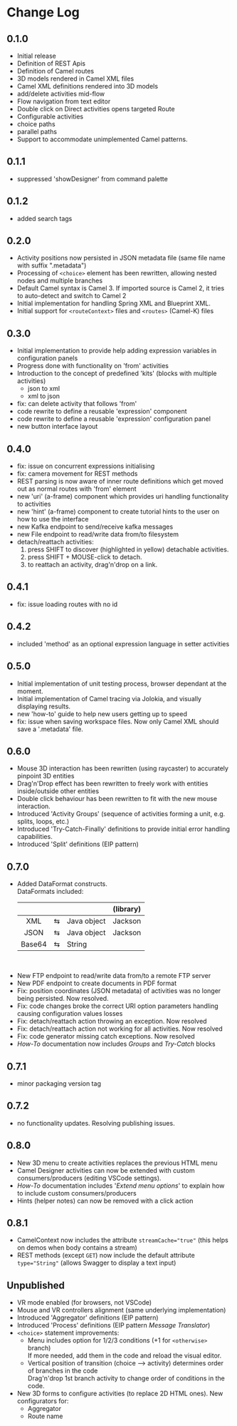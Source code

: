 # Change Log


## 0.1.0

- Initial release
- Definition of REST Apis
- Definition of Camel routes
- 3D models rendered in Camel XML files
- Camel XML definitions rendered into 3D models
- add/delete activities mid-flow
- Flow navigation from text editor
- Double click on Direct activities opens targeted Route
- Configurable activities
- choice paths
- parallel paths
- Support to accommodate unimplemented Camel patterns.

## 0.1.1

- suppressed 'showDesigner' from command palette

## 0.1.2

- added search tags

## 0.2.0

- Activity positions now persisted in JSON metadata file (same file name with suffix ".metadata")
- Processing of `<choice>` element has been rewritten, allowing nested nodes and multiple branches
- Default Camel syntax is Camel 3. If imported source is Camel 2, it tries to auto-detect and switch to Camel 2
- Initial implementation for handling Spring XML and Blueprint XML. 
- Initial support for `<routeContext>` files and `<routes>` (Camel-K) files

## 0.3.0

- Initial implementation to provide help adding expression variables in configuration panels
- Progress done with functionality on 'from' activities
- Introduction to the concept of predefined 'kits' (blocks with multiple activities)
  - json to xml
  - xml to json
- fix: can delete activity that follows 'from'
- code rewrite to define a reusable 'expression' component
- code rewrite to define a reusable 'expression' configuration panel
- new button interface layout

## 0.4.0

- fix: issue on concurrent expressions initialising
- fix: camera movement for REST methods
- REST parsing is now aware of inner route definitions which get moved out as normal routes with 'from' element
- new 'uri' (a-frame) component which provides uri handling functionality to activities
- new 'hint' (a-frame) component to create tutorial hints to the user on how to use the interface
- new Kafka endpoint to send/receive kafka messages
- new File endpoint to read/write data from/to filesystem
- detach/reattach activities:
  1. press SHIFT to discover (highlighted in yellow) detachable activities.
  2. press SHIFT + MOUSE-click to detach.
  3. to reattach an activity, drag'n'drop on a link.

## 0.4.1

- fix: issue loading routes with no id

## 0.4.2

- included 'method' as an optional expression language in setter activities

## 0.5.0

- Initial implementation of unit testing process, browser dependant at the moment.
- Initial implementation of Camel tracing via Jolokia, and visually displaying results.
- new 'how-to' guide to help new users getting up to speed
- fix: issue when saving workspace files. Now only Camel XML should save a '.metadata' file.

## 0.6.0

- Mouse 3D interaction has been rewritten (using raycaster) to accurately pinpoint 3D entities
- Drag'n'Drop effect has been rewritten to freely work with entities inside/outside other entities
- Double click behaviour has been rewritten to fit with the new mouse interaction.
- Introduced 'Activity Groups' (sequence of activities forming a unit, e.g. splits, loops, etc.)
- Introduced 'Try-Catch-Finally' definitions to provide initial error handling capabilities.
- Introduced 'Split' definitions (EIP pattern)

## 0.7.0

- Added DataFormat constructs. \
DataFormats included:

  |  |  |  | (library) |
  |:------:|:-:|-----------|:-------:|
  |   XML  | ⇆ | Java object | Jackson |
  |  JSON  | ⇆ | Java object | Jackson |
  | Base64 | ⇆ |    String   |         |

<br>

- New FTP endpoint to read/write data from/to a remote FTP server 
- New PDF endpoint to create documents in PDF format 
- Fix: position coordinates (JSON metadata) of activities was no longer being persisted. Now resolved.
- Fix: code changes broke the correct URI option parameters handling causing configuration values losses
- Fix: detach/reattach action throwing an exception. Now resolved 
- Fix: detach/reattach action not working for all activities. Now resolved
- Fix: code generator missing catch exceptions. Now resolved
- *How-To* documentation now includes *Groups* and *Try-Catch* blocks

## 0.7.1

- minor packaging version tag

## 0.7.2

- no functionality updates. Resolving publishing issues. 

## 0.8.0

- New 3D menu to create activities replaces the previous HTML menu
- Camel Designer activities can now be extended with custom consumers/producers (editing VSCode settings).
- *How-To* documentation includes '*Extend menu options*' to explain how to include custom consumers/producers
- Hints (helper notes) can now be removed with a click action

## 0.8.1

- CamelContext now includes the attribute `streamCache="true"` (this helps on demos when body contains a stream)
- REST methods (except `GET`) now include the default attribute `type="String"` (allows Swagger to display a text input)

## Unpublished

- VR mode enabled (for browsers, not VSCode)
- Mouse and VR controllers alignment (same underlying implementation)
- Introduced 'Aggregator' definitions (EIP pattern)
- Introduced 'Process' definitions (EIP pattern *Message Translator*)
- `<choice>` statement improvements:
  - Menu includes option for 1/2/3 conditions (+1 for `<otherwise>` branch) \
    If more needed, add them in the code and reload the visual editor.
  - Vertical position of transition (choice --> activity) determines order of branches in the code \
  Drag'n'drop 1st branch activity to change order of conditions in the code.
- New 3D forms to configure activities (to replace 2D HTML ones). New configurators for:
  - Aggregator
  - Route name